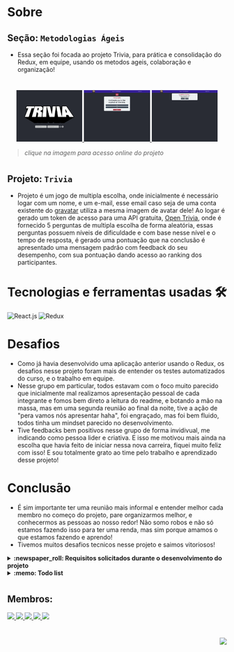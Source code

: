 # Sobre

## Seção: `Metodologias Ágeis`

- Essa seção foi focada ao projeto Trivia, para prática e consolidação do Redux, em equipe, usando os metodos ageis, colaboração e organização!
#
<div align="center">
  <a href="https://davidrogger.github.io/trybe-project-frontend-online-store">
    <img width="30%" src="./readme-imgs/project_trivia_top.webp">
    <img width="30%" src="./readme-imgs/project_trivia_mid.webp">
    <img width="30%" src="./readme-imgs/project_trivia_bottom.webp">
  </a>
</div>

>*clique na imagem para acesso online do projeto*
#
## Projeto: `Trivia`
- Projeto é um jogo de multipla escolha, onde inicialmente é necessário logar com um nome, e um e-mail, esse email caso seja de uma conta existente do [gravatar](https://en.gravatar.com/) utiliza a mesma imagem de avatar dele! Ao logar é gerado um token de acesso para uma API gratuita, [Open Trivia](https://opentdb.com/), onde é fornecido 5 perguntas de multipla escolha de forma aleatória, essas perguntas possuem níveis de dificuldade e com base nesse nível e o tempo de resposta, é gerado uma pontuação que na conclusão é apresentado uma mensagem padrão com feedback do seu desempenho, com sua pontuação dando acesso ao ranking dos participantes.

# Tecnologias e ferramentas usadas 🛠

![React.js](https://img.shields.io/badge/-React.js-61DAFB?style=flat-square&logo=react&logoColor=ffffff)
![Redux](https://img.shields.io/badge/-Redux-7248b6?style=flat-square&logo=redux&logoColor=fff&textColor=black)

# Desafios

- Como já havia desenvolvido uma aplicação anterior usando o Redux, os desafios nesse projeto foram mais de entender os testes automatizados do curso, e o trabalho em equipe.
- Nesse grupo em particular, todos estavam com o foco muito parecido que inicialmente mal realizamos apresentação pessoal de cada integrante e fomos bem direto a leitura do readme, e botando a mão na massa, mas em uma segunda reunião ao final da noite, tive a ação de "pera vamos nós apresentar haha", foi engraçado, mas foi bem fluido, todos tinha um mindset parecido no desenvolvimento.
- Tive feedbacks bem positivos nesse grupo de forma invidivual, me indicando como pessoa lider e criativa. E isso me motivou mais ainda na escolha que havia feito de iniciar nessa nova carreira, fiquei muito feliz com isso! E sou totalmente grato ao time pelo trabalho e aprendizado desse projeto!

# Conclusão

- É sim importante ter uma reunião mais informal e entender melhor cada membro no começo do projeto, pare organizarmos melhor, e conhecermos as pessoas ao nosso redor! Não somo robos e não só estamos fazendo isso para ter uma renda, mas sim porque amamos o que estamos fazendo e aprendo!
- Tivemos muitos desafios tecnicos nesse projeto e saimos vitoriosos!

</details>

<details>
  <summary>
    <strong>
      :newspaper_roll: Requisitos solicitados durante o desenvolvimento do projeto
    </strong>
  </summary>

 
### Requisitos
*Nome* | *Avaliação*
--- | :---:
1 - [TELA DE LOGIN] Crie a tela de login, onde a pessoa que joga deve preencher as informações para iniciar um jogo | :heavy_check_mark:
2 - [TELA DE LOGIN] Crie o botão de iniciar o jogo | :heavy_check_mark:
3 - [TELA DE LOGIN] Crie um botão na tela inicial que leve para a tela de configurações | :heavy_check_mark:
4 - [TELA DE JOGO] Crie um header que deve conter as informações da pessoa jogadora | :heavy_check_mark:
5 - [TELA DE JOGO] Crie a página de jogo que deve conter as informações relacionadas à pergunta | :heavy_check_mark:
6 - [TELA DE JOGO] Desenvolva o jogo onde só deve ser possível escolher uma resposta correta por pergunta | :heavy_check_mark:
7 - [TELA DE JOGO] Desenvolva o estilo que, ao clicar em uma resposta, a correta deve ficar verde e as incorretas, vermelhas | :heavy_check_mark:
8 - [TELA DE JOGO] Desenvolva um timer onde a pessoa que joga tem 30 segundos para responder | :heavy_check_mark:
9 - [TELA DE JOGO] Crie o placar com as seguintes características: | :heavy_check_mark:
10 - [TELA DE JOGO] Crie um botão de "Next" que apareça após a resposta ser dada | :heavy_check_mark:
11 - [TELA DE JOGO] Desenvolva o jogo de forma que a pessoa que joga deve responder 5 perguntas no total | :heavy_check_mark:
12 - [TELA DE FEEDBACK] Desenvolva o header de feedback que deve conter as informações da pessoa jogadora | :heavy_check_mark:
13 - [TELA DE FEEDBACK] Crie a mensagem de feedback para ser exibida a pessoa usuária | :heavy_check_mark:
14 - [TELA DE FEEDBACK] Exiba as informações relacionadas aos resultados obtidos para a pessoa usuária | :heavy_check_mark:
15 - [TELA DE FEEDBACK] Crie a opção para a pessoa jogadora poder jogar novamente | :heavy_check_mark:
16 - [TELA DE FEEDBACK] Crie a opção para a pessoa jogadora poder visualizar a tela de ranking | :heavy_check_mark:
17 - [TELA DE RANKING] Crie um botão para ir ao início | :heavy_check_mark:
18 - [TELA DE RANKING] Crie o conteúdo da tela de ranking | :heavy_check_mark:


</details>

<details>
  <summary>
    <strong>
      :memo: Todo list
    </strong>
  </summary>

  - [x] - ~~Criar aplicação com base nos requisitos da trybe.~~ ![data](https://badgen.net/badge/delivery/12-04-2022/green)
  - [ ] - Revisar Estilo dos elementos da página.
  - [ ] - Desenvolver testes automatizados.
  - [ ] - Adaptar elementos da aplicação para mobile.

</details>

#
## Membros:

<div>
  <a href="https://www.linkedin.com/in/alansouza1/">
    <img src="https://badgen.net/badge/Linkedin/Alan Souza/blue" \>
  <a href="https://www.linkedin.com/in/carlos-pabst-prillwitz/">
    <img src="https://badgen.net/badge/Linkedin/Carlos Prillwitz/blue" \>
  <a href="https://www.linkedin.com/in/davidrogger">
    <img src="https://badgen.net/badge/Linkedin/Davíd Roggér/blue" \>
  <a href="https://www.linkedin.com/in/felipedfe/">
    <img src="https://badgen.net/badge/Linkedin/Felipe Fernandes/blue" \>
  <a href="https://www.linkedin.com/in/lucasbmonteiro/">
    <img src="https://badgen.net/badge/Linkedin/Lucas Monteiro/blue" \>
</div>

#
<div align="right">
  <img src="https://badgen.net/badge/last%20update/01-02-2023/blue">
</div>
